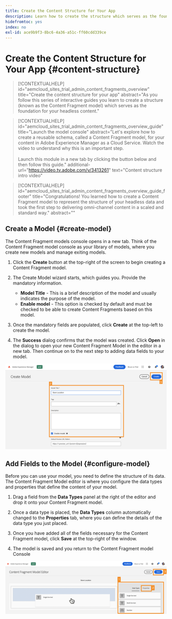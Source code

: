 ```yaml
---
title: Create the Content Structure for Your App
description: Learn how to create the structure which serves as the foundation for all of your headless content using AEM's Content Fragment models.
hidefromtoc: yes
index: no
exl-id: ace9b9f3-8bc6-4a36-a51c-ff60cdd339ce
---
```


# Create the Content Structure for Your App {#content-structure}

>[!CONTEXTUALHELP]
>id="aemcloud_sites_trial_admin_content_fragments_overview"
>title="Create the content structure for your app"
>abstract="As you follow this series of interactive guides you learn to create a structure (known as the Content Fragment model) which serves as the foundation for your headless content."

>[!CONTEXTUALHELP]
>id="aemcloud_sites_trial_admin_content_fragments_overview_guide"
>title="Launch the model console"
>abstract="Let's explore how to create a reusable schema, called a Content Fragment model, for your content in Adobe Experience Manager as a Cloud Service. Watch the video to understand why this is an important step. <br><br>Launch this module in a new tab by clicking the button below and then follow this guide."
>additional-url="https://video.tv.adobe.com/v/3413261" text="Content structure intro video"

>[!CONTEXTUALHELP]
>id="aemcloud_sites_trial_admin_content_fragments_overview_guide_footer"
>title="Congratulations! You learned how to create a Content Fragment model to represent the structure of your headless data and took the first step to delivering omni-channel content in a scaled and standard way."
>abstract=""

## Create a Model {#create-model}

The Content Fragment models console opens in a new tab. Think of the Content Fragment model console as your library of models, where you create new models and manage exiting models.

1. Click the **Create** button at the top-right of the screen to begin creating a Content Fragment model.

2. The Create Model wizard starts, which guides you. Provide the mandatory information.

   * **Model Title** - This is a brief description of the model and usually indicates the purpose of the model.
   * **Enable model** - This option is checked by default and must be checked to be able to create Content Fragments based on this model.

3. Once the mandatory fields are populated, click **Create** at the top-left to create the model. 

4. The **Success** dialog confirms that the model was created. Click **Open** in the dialog to open your new Content Fragment Model in the editor in a new tab. Then continue on to the next step to adding data fields to your model.

![Steps two and three of creating a Content Fragment model](assets/content-structure/create-model-2-3.png)

## Add Fields to the Model {#configure-model}

Before you can use your model, you need to define the structure of its data. The Content Fragment Model editor is where you configure the data types and properties that define the content of your model.

1. Drag a field from the **Data Types** panel at the right of the editor and drop it onto your Content Fragment model. 

2. Once a data type is placed, the **Data Types** column automatically changed to the **Properties** tab, where you can define the details of the data type you just placed.

3. Once you have added all of the fields necessary for the Content Fragment model, click **Save** at the top-right of the window.

4. The model is saved and you return to the Content Fragment model Console

![Steps one, two, and three of adding fields to the model](assets/content-structure/define-model-fields-1-2-3.png)
